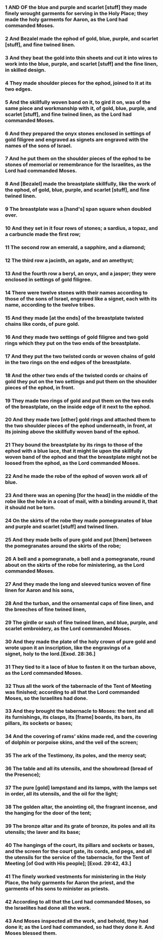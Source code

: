 ### 1 AND OF the blue and purple and scarlet [stuff] they made finely wrought garments for serving in the Holy Place; they made the holy garments for Aaron, as the Lord had commanded Moses.

### 2 And Bezalel made the ephod of gold, blue, purple, and scarlet [stuff], and fine twined linen.

### 3 And they beat the gold into thin sheets and cut it into wires to work into the blue, purple, and scarlet [stuff] and the fine linen, in skilled design.

### 4 They made shoulder pieces for the ephod, joined to it at its two edges.

### 5 And the skillfully woven band on it, to gird it on, was of the same piece and workmanship with it, of gold, blue, purple, and scarlet [stuff], and fine twined linen, as the Lord had commanded Moses.

### 6 And they prepared the onyx stones enclosed in settings of gold filigree and engraved as signets are engraved with the names of the sons of Israel.

### 7 And he put them on the shoulder pieces of the ephod to be stones of memorial or remembrance for the Israelites, as the Lord had commanded Moses.

### 8 And [Bezalel] made the breastplate skillfully, like the work of the ephod, of gold, blue, purple, and scarlet [stuff], and fine twined linen.

### 9 The breastplate was a [hand's] span square when doubled over.

### 10 And they set in it four rows of stones; a sardius, a topaz, and a carbuncle made the first row;

### 11 The second row an emerald, a sapphire, and a diamond;

### 12 The third row a jacinth, an agate, and an amethyst;

### 13 And the fourth row a beryl, an onyx, and a jasper; they were enclosed in settings of gold filigree.

### 14 There were twelve stones with their names according to those of the sons of Israel, engraved like a signet, each with its name, according to the twelve tribes.

### 15 And they made [at the ends] of the breastplate twisted chains like cords, of pure gold.

### 16 And they made two settings of gold filigree and two gold rings which they put on the two ends of the breastplate.

### 17 And they put the two twisted cords or woven chains of gold in the two rings on the end edges of the breastplate.

### 18 And the other two ends of the twisted cords or chains of gold they put on the two settings and put them on the shoulder pieces of the ephod, in front.

### 19 They made two rings of gold and put them on the two ends of the breastplate, on the inside edge of it next to the ephod.

### 20 And they made two [other] gold rings and attached them to the two shoulder pieces of the ephod underneath, in front, at its joining above the skillfully woven band of the ephod.

### 21 They bound the breastplate by its rings to those of the ephod with a blue lace, that it might lie upon the skillfully woven band of the ephod and that the breastplate might not be loosed from the ephod, as the Lord commanded Moses.

### 22 And he made the robe of the ephod of woven work all of blue.

### 23 And there was an opening [for the head] in the middle of the robe like the hole in a coat of mail, with a binding around it, that it should not be torn.

### 24 On the skirts of the robe they made pomegranates of blue and purple and scarlet [stuff] and twined linen.

### 25 And they made bells of pure gold and put [them] between the pomegranates around the skirts of the robe;

### 26 A bell and a pomegranate, a bell and a pomegranate, round about on the skirts of the robe for ministering, as the Lord commanded Moses.

### 27 And they made the long and sleeved tunics woven of fine linen for Aaron and his sons,

### 28 And the turban, and the ornamental caps of fine linen, and the breeches of fine twined linen,

### 29 The girdle or sash of fine twined linen, and blue, purple, and scarlet embroidery, as the Lord commanded Moses.

### 30 And they made the plate of the holy crown of pure gold and wrote upon it an inscription, like the engravings of a signet, holy to the lord.[Exod. 28:36.]

### 31 They tied to it a lace of blue to fasten it on the turban above, as the Lord commanded Moses.

### 32 Thus all the work of the tabernacle of the Tent of Meeting was finished; according to all that the Lord commanded Moses, so the Israelites had done.

### 33 And they brought the tabernacle to Moses: the tent and all its furnishings, its clasps, its [frame] boards, its bars, its pillars, its sockets or bases;

### 34 And the covering of rams' skins made red, and the covering of dolphin or porpoise skins, and the veil of the screen;

### 35 The ark of the Testimony, its poles, and the mercy seat;

### 36 The table and all its utensils, and the showbread (bread of the Presence);

### 37 The pure [gold] lampstand and its lamps, with the lamps set in order, all its utensils, and the oil for the light;

### 38 The golden altar, the anointing oil, the fragrant incense, and the hanging for the door of the tent;

### 39 The bronze altar and its grate of bronze, its poles and all its utensils; the laver and its base;

### 40 The hangings of the court, its pillars and sockets or bases, and the screen for the court gate, its cords, and pegs, and all the utensils for the service of the tabernacle, for the Tent of Meeting [of God with His people]; [Exod. 29:42, 43.]

### 41 The finely worked vestments for ministering in the Holy Place, the holy garments for Aaron the priest, and the garments of his sons to minister as priests.

### 42 According to all that the Lord had commanded Moses, so the Israelites had done all the work.

### 43 And Moses inspected all the work, and behold, they had done it; as the Lord had commanded, so had they done it. And Moses blessed them.